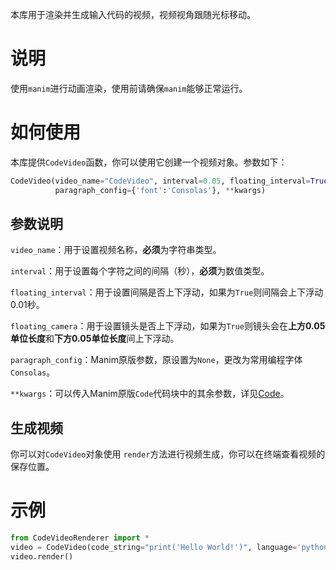 本库用于渲染并生成输入代码的视频，视频视角跟随光标移动。

# 说明

使用`manim`进行动画渲染，使用前请确保`manim`能够正常运行。

# 如何使用

本库提供`CodeVideo`函数，你可以使用它创建一个视频对象。参数如下：

```python
CodeVideo(video_name="CodeVideo", interval=0.05, floating_interval=True, floating_camera=True, 
          paragraph_config={'font':'Consolas'}, **kwargs)
```

## 参数说明

`video_name`：用于设置视频名称，**必须**为字符串类型。

`interval`：用于设置每个字符之间的间隔（秒），**必须**为数值类型。

`floating_interval`：用于设置间隔是否上下浮动，如果为`True`则间隔会上下浮动0.01秒。

`floating_camera`：用于设置镜头是否上下浮动，如果为`True`则镜头会在**上方0.05单位长度**和**下方0.05单位长度**间上下浮动。

`paragraph_config`：Manim原版参数，原设置为`None`，更改为常用编程字体`Consolas`。

`**kwargs`：可以传入Manim原版`Code`代码块中的其余参数，详见[Code](https://docs.manim.community/en/stable/reference/manim.mobject.text.code_mobject.Code.html#)。

## 生成视频

你可以对`CodeVideo`对象使用 `render`方法进行视频生成，你可以在终端查看视频的保存位置。

# 示例

```python
from CodeVideoRenderer import *
video = CodeVideo(code_string="print('Hello World!')", language='python')
video.render()
```
